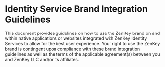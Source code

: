 # Identity Service Brand Integration Guidelines

This document provides guidelines on how to use the ZenKey brand on and within native applications or websites integrated with ZenKey Identity Services to allow for the best user experience. Your right to use the ZenKey brand is contingent upon compliance with these brand integration guidelines as well as the terms of the applicable agreement(s) between you and ZenKey LLC and/or its affiliates.